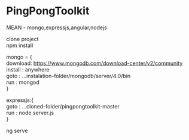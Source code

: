 # PingPongToolkit
MEAN - mongo,expressjs,angular,nodejs

clone project  
npm install  

mongo = {  
  download: https://www.mongodb.com/download-center/v2/community  
  install : anywhere  
  goto    : ...instalation-folder/mongodb/server/4.0/bin  
  run     : mongod  
}  
  
expressjs:{  
  goto    : ...cloned-folder/pingpongtoolkit-master  
  run     : node server.js  
}  
  
ng serve
